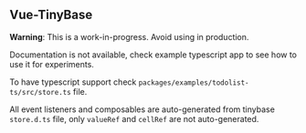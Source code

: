## Vue-TinyBase

**Warning**: This is a work-in-progress. Avoid using in production.

Documentation is not available, check example typescript app to see how to use it for experiments.

To have typescript support check `packages/examples/todolist-ts/src/store.ts` file.

All event listeners and composables are auto-generated from tinybase `store.d.ts` file, only `valueRef` and `cellRef` are not auto-generated.
